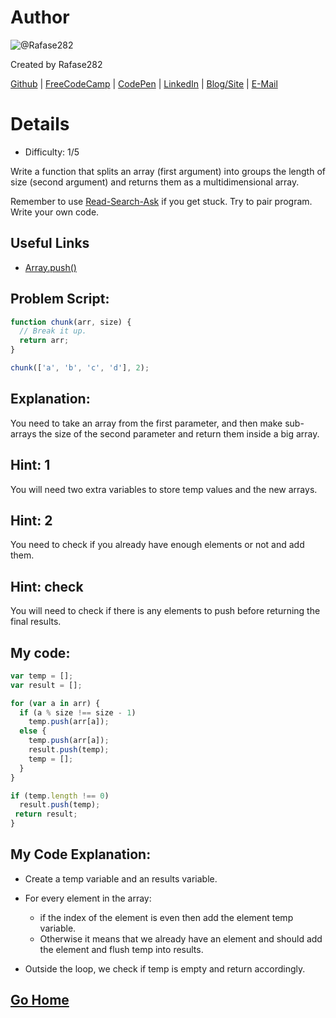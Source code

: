 # Author
![@Rafase282](https://avatars0.githubusercontent.com/Rafase282?&s=128)

Created by Rafase282

[Github](https://github.com/Rafase282) | [FreeCodeCamp](http://www.freecodecamp.com/rafase282) | [CodePen](http://codepen.io/Rafase282/) | [LinkedIn](https://www.linkedin.com/in/rafase282) | [Blog/Site](https://rafase282.wordpress.com/) | [E-Mail](mailto:rafase282@gmail.com)

# Details
- Difficulty: 1/5

Write a function that splits an array (first argument) into groups the length of size (second argument) and returns them as a multidimensional array.

Remember to use [ Read-Search-Ask](http://github.com/FreeCodeCamp/freecodecamp/wiki/How-to-get-help-when-you-get-stuck) if you get stuck. Try to pair program. Write your own code.

## Useful Links
- [Array.push()](https://developer.mozilla.org/en-US/docs/Web/JavaScript/Reference/Global_Objects/Array/push)

## Problem Script:

```js
function chunk(arr, size) {
  // Break it up.
  return arr;
}

chunk(['a', 'b', 'c', 'd'], 2);
```

## Explanation:
You need to take an array from the first parameter, and then make sub-arrays the size of the second parameter and return them inside a big array.

## Hint: 1
You will need two extra variables to store temp values and the new arrays.

## Hint: 2
You need to check if you already have enough elements or not and add them.

## Hint: check
You will need to check if there is any elements to push before returning the final results.

## My code:

```js
var temp = [];
var result = [];

for (var a in arr) {
  if (a % size !== size - 1)
    temp.push(arr[a]);
  else {
    temp.push(arr[a]);
    result.push(temp);
    temp = [];
  }
}

if (temp.length !== 0)
  result.push(temp);
 return result;
}
```

## My Code Explanation:
- Create a temp variable and an results variable.
- For every element in the array:
  - if the index of the element is even then add the element temp variable.
  - Otherwise it means that we already have an element and should add the element and flush temp into results.

- Outside the loop, we check if temp is empty and return accordingly.

## [Go Home](https://github.com/Rafase282/My-FreeCodeCamp-Code/wiki)

